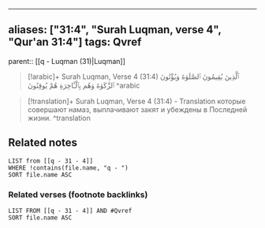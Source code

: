 
---
aliases: ["31:4", "Surah Luqman, verse 4", "Qur'an 31:4"]
tags: Qvref
---

parent:: [[q - Luqman (31)|Luqman]]

> [!arabic]+ Surah Luqman, Verse 4 (31:4)
> <span class="quran-arabic">ٱلَّذِينَ يُقِيمُونَ ٱلصَّلَوٰةَ وَيُؤْتُونَ ٱلزَّكَوٰةَ وَهُم بِٱلْـَٔاخِرَةِ هُمْ يُوقِنُونَ</span>
^arabic

> [!translation]+ Surah Luqman, Verse 4 (31:4) - Translation
> которые совершают намаз, выплачивают закят и убеждены в Последней жизни.
^translation



## Related notes
```dataview
LIST from [[q - 31 - 4]]
WHERE !contains(file.name, "q - ")
SORT file.name ASC
```

### Related verses (footnote backlinks)
```dataview
LIST FROM [[q - 31 - 4]] AND #Qvref
SORT file.name ASC
```

